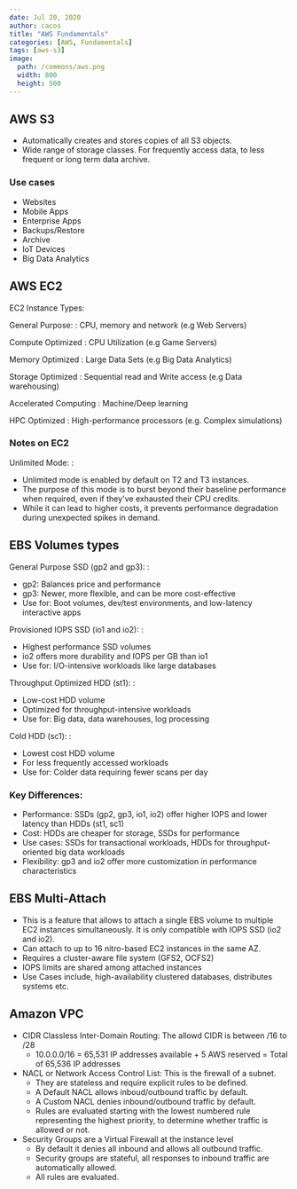 ```yaml
---
date: Jul 20, 2020
author: cacos
title: "AWS Fundamentals"
categories: [AWS, Fundamentals]
tags: [aws-s3]
image:
  path: /commons/aws.png
  width: 800
  height: 500
---
```


## AWS S3

- Automatically creates and stores copies of all S3 objects.
- Wide range of storage classes. For frequently access data, to less frequent or long term data archive. 

### Use cases

- Websites
- Mobile Apps
- Enterprise Apps
- Backups/Restore
- Archive
- IoT Devices
- Big Data Analytics

## AWS EC2

EC2 Instance Types:

General Purpose:
  : CPU, memory and network (e.g Web Servers)

Compute Optimized
  : CPU Utilization (e.g Game Servers)

Memory Optimized
  : Large Data Sets (e.g Big Data Analytics)

Storage Optimized
  : Sequential read and Write access (e.g Data warehousing)

Accelerated Computing
  : Machine/Deep learning

HPC Optimized
  : High-performance processors (e.g. Complex simulations)

### Notes on EC2

Unlimited Mode:
  : 
  - Unlimited mode is enabled by default on T2 and T3 instances. 
  - The purpose of this mode is to burst beyond their baseline performance when required, even if they've exhausted their CPU credits. 
  - While it can lead to higher costs, it prevents performance degradation during unexpected spikes in demand.

## EBS Volumes types

General Purpose SSD (gp2 and gp3):
  : 
  - gp2: Balances price and performance
  - gp3: Newer, more flexible, and can be more cost-effective
  - Use for: Boot volumes, dev/test environments, and low-latency interactive apps

Provisioned IOPS SSD (io1 and io2):
  : 
  - Highest performance SSD volumes
  - io2 offers more durability and IOPS per GB than io1
  - Use for: I/O-intensive workloads like large databases

Throughput Optimized HDD (st1):
  : 
  - Low-cost HDD volume
  - Optimized for throughput-intensive workloads
  - Use for: Big data, data warehouses, log processing

Cold HDD (sc1):
  : 
  - Lowest cost HDD volume
  - For less frequently accessed workloads
  - Use for: Colder data requiring fewer scans per day

### Key Differences:

- Performance: SSDs (gp2, gp3, io1, io2) offer higher IOPS and lower latency than HDDs (st1, sc1)
- Cost: HDDs are cheaper for storage, SSDs for performance
- Use cases: SSDs for transactional workloads, HDDs for throughput-oriented big data workloads
- Flexibility: gp3 and io2 offer more customization in performance characteristics

## EBS Multi-Attach

- This is a feature that allows to attach a single EBS volume to multiple EC2 instances simultaneously. It is only compatible with IOPS SSD (io2 and io2).
- Can attach to up to 16 nitro-based EC2 instances in the same AZ.
- Requires a cluster-aware file system (GFS2, OCFS2)
- IOPS limits are shared among attached instances
- Use Cases include, high-availability clustered databases, distributes systems etc. 

## Amazon VPC

- CIDR Classless Inter-Domain Routing: The allowd CIDR is between /16 to /28
  - 10.0.0.0/16 = 65,531 IP addresses available + 5 AWS reserved = Total of 65,536 IP addresses
- NACL or Network Access Control List: This is the firewall of a subnet. 
  - They are stateless and require explicit rules to be defined. 
  - A Default NACL allows inboud/outbound traffic by default.
  - A Custom NACL denies inbound/outbound traffic by default.
  - Rules are evaluated starting with the lowest numbered rule representing the highest priority, to determine whether traffic is allowed or not. 
- Security Groups are a Virtual Firewall at the instance level
  - By default it denies all inbound and allows all outbound traffic.
  - Security groups are stateful, all responses to inbound traffic are automatically allowed. 
  - All rules are evaluated. 
